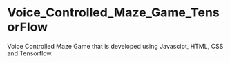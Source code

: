 # Voice_Controlled_Maze_Game_TensorFlow
Voice Controlled Maze Game that is developed using Javascipt, HTML, CSS and Tensorflow.
